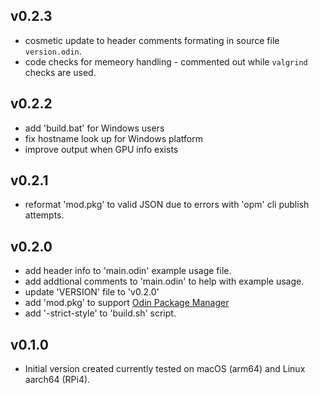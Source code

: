 ## v0.2.3
- cosmetic update to header comments formating in source file `version.odin`.
- code checks for memeory handling - commented out while `valgrind` checks are used.

## v0.2.2
- add 'build.bat' for Windows users
- fix hostname look up for Windows platform
- improve output when GPU info exists

## v0.2.1
- reformat 'mod.pkg' to valid JSON due to errors with 'opm' cli publish attempts.

## v0.2.0
- add header info to 'main.odin' example usage file.
- add addtional comments to 'main.odin' to help with example usage.
- update 'VERSION' file to 'v0.2.0'
- add 'mod.pkg' to support [Odin Package Manager](https://pkg-odin.org/)
- add '-strict-style' to 'build.sh' script.

## v0.1.0
- Initial version created currently tested on macOS (arm64) and Linux aarch64 (RPi4).
